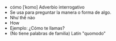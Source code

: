 
- cómo	[ˈkomo]	Adverbio interrogativo  
- Se usa para preguntar la manera o forma de algo.
- Như thế nào
- How
- Ejemplo: ¿Cómo te llamas?
- (No tiene palabras de familia)	Latín "quomodo"